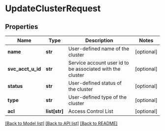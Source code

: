 # UpdateClusterRequest

## Properties
Name | Type | Description | Notes
------------ | ------------- | ------------- | -------------
**name** | **str** | User-defined name of the cluster | [optional] 
**svc_acct_u_id** | **str** | Service account user id to be associated with the cluster | [optional] 
**status** | **str** | User-defined status of the cluster | [optional] 
**type** | **str** | User-defined type of the cluster | [optional] 
**acl** | **list[str]** | Access Control List | [optional] 

[[Back to Model list]](../README.md#documentation-for-models) [[Back to API list]](../README.md#documentation-for-api-endpoints) [[Back to README]](../README.md)


